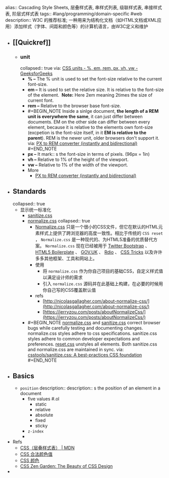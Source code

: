 alias:: Cascading Style Sheets, 层叠样式表, 串样式列表, 级联样式表, 串接样式表, 阶层式样式表
tags:: #lang/programming/domain-specific #web
description:: W3C 的推荐标准; 一种用来为结构化文档（如HTML文档或XML应用）添加样式（字体、间距和颜色等）的计算机语言，由W3C定义和维护

- ## [[Quickref]]
  - ### unit
    collapsed:: true
    via: [CSS units - %, em, rem, px, vh, vw - GeeksforGeeks](https://www.geeksforgeeks.org/css-units-em-rem-px-vh-vw/)
    - **% –** The % unit is used to set the font-size relative to the current font-size.
    - **em –** It is used to set the relative size. It is relative to the font-size of the element. 
      **Note:** Here 2em meaning 2times the size of current font.
    - **rem –** Relative to the browser base font-size.
    - #+BEGIN_NOTE
      Inside a sinlge document, **the length of a REM unit is everywhere the same**, it can just differ between documents. EM on the other side can differ between every element, because it is relative to the elements own font-size (excpetion is the font-size itself, in it **EM is relative to the parent**).
      REM is the newer unit, older browsers don't support it.
      via: [PX to REM converter (instantly and bidirectional)](https://nekocalc.com/px-to-rem-converter)
      #+END_NOTE
    - **px –** It mark:: s the font-size in terms of pixels. (96px = 1in)
    - **vh –** Relative to 1% of the height of the viewport.
    - **vw –** Relative to 1% of the width of the viewport.
    - More
      - [PX to REM converter (instantly and bidirectional)](https://nekocalc.com/px-to-rem-converter)
- ## Standards
  collapsed:: true
  - 显示统一标准化
    - [sanitize.css](https://github.com/csstools/sanitize.css)
    - [normalize.css](https://github.com/csstools/normalize.css)
      collapsed:: true
      - [Normalize.css](http://necolas.github.io/normalize.css/) 只是一个很小的CSS文件，但它在默认的HTML元素样式上提供了跨浏览器的高度一致性。相比于传统的 `CSS reset` ， `Normalize.css` 是一种现代的、为HTML5准备的优质替代方案。 `Normalize.css` 现在已经被用于 [Twitter Bootstrap](http://getbootstrap.com/) 、 [HTML5 Boilerplate](http://html5boilerplate.com/) 、 [GOV.UK](http://www.gov.uk/) 、 [Rdio](http://www.rdio.com/) 、 [CSS Tricks](http://css-tricks.com/) 以及许许多多其他框架、工具和网站上。
      - 使用
        - 将 `normalize.css` 作为你自己项目的基础CSS，自定义样式值以满足设计师的需求
        - 引入 `normalize.css` 源码并在此基础上构建，在必要的时候用你自己写的CSS覆盖默认值
      - refs
        - [http://nicolasgallagher.com/about-normalize-css/](http://nicolasgallagher.com/about-normalize-css/)
        - [https://jerryzou.com/posts/aboutNormalizeCss/](https://jerryzou.com/posts/aboutNormalizeCss/)
    - #+BEGIN_NOTE
      [normalize.css](https://github.com/csstools/normalize.css) and [sanitize.css](https://github.com/csstools/sanitize.css) correct browser bugs while carefully testing and documenting changes.
      normalize.css styles adhere to css specifications.
      sanitize.css styles adhere to common developer expectations and preferences.
      [reset.css](http://meyerweb.com/eric/tools/css/reset/) unstyles all elements.
      Both sanitize.css and normalize.css are maintained in sync.
      via: [csstools/sanitize.css: A best-practices CSS foundation](https://github.com/csstools/sanitize.css)
      #+END_NOTE
- ## Basics
  - `position`
    description:: description:: s the position of an element in a document
    - five values \#.ol
      - static
      - relative
      - absolute
      - fixed
      - sticky
    - `z-index`
    -
- Refs
  - [CSS（层叠样式表） | MDN](https://developer.mozilla.org/zh-CN/docs/Web/CSS)
  - [CSS 合法颜色值](https://www.w3school.com.cn/cssref/css_colors_legal.asp)
  - [CSS 颜色](https://www.w3school.com.cn/cssref/css_colors.asp)
  - [CSS Zen Garden: The Beauty of CSS Design](http://www.csszengarden.com/)
-